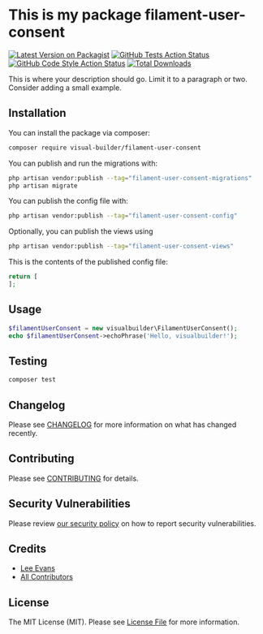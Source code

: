 # This is my package filament-user-consent

[![Latest Version on Packagist](https://img.shields.io/packagist/v/visual-builder/filament-user-consent.svg?style=flat-square)](https://packagist.org/packages/visual-builder/filament-user-consent)
[![GitHub Tests Action Status](https://img.shields.io/github/actions/workflow/status/visual-builder/filament-user-consent/run-tests.yml?branch=main&label=tests&style=flat-square)](https://github.com/visual-builder/filament-user-consent/actions?query=workflow%3Arun-tests+branch%3Amain)
[![GitHub Code Style Action Status](https://img.shields.io/github/actions/workflow/status/visual-builder/filament-user-consent/fix-php-code-style-issues.yml?branch=main&label=code%20style&style=flat-square)](https://github.com/visual-builder/filament-user-consent/actions?query=workflow%3A"Fix+PHP+code+style+issues"+branch%3Amain)
[![Total Downloads](https://img.shields.io/packagist/dt/visual-builder/filament-user-consent.svg?style=flat-square)](https://packagist.org/packages/visual-builder/filament-user-consent)



This is where your description should go. Limit it to a paragraph or two. Consider adding a small example.

## Installation

You can install the package via composer:

```bash
composer require visual-builder/filament-user-consent
```

You can publish and run the migrations with:

```bash
php artisan vendor:publish --tag="filament-user-consent-migrations"
php artisan migrate
```

You can publish the config file with:

```bash
php artisan vendor:publish --tag="filament-user-consent-config"
```

Optionally, you can publish the views using

```bash
php artisan vendor:publish --tag="filament-user-consent-views"
```

This is the contents of the published config file:

```php
return [
];
```

## Usage

```php
$filamentUserConsent = new visualbuilder\FilamentUserConsent();
echo $filamentUserConsent->echoPhrase('Hello, visualbuilder!');
```

## Testing

```bash
composer test
```

## Changelog

Please see [CHANGELOG](CHANGELOG.md) for more information on what has changed recently.

## Contributing

Please see [CONTRIBUTING](.github/CONTRIBUTING.md) for details.

## Security Vulnerabilities

Please review [our security policy](../../security/policy) on how to report security vulnerabilities.

## Credits

- [Lee Evans](https://github.com/cannycookie)
- [All Contributors](../../contributors)

## License

The MIT License (MIT). Please see [License File](LICENSE.md) for more information.
